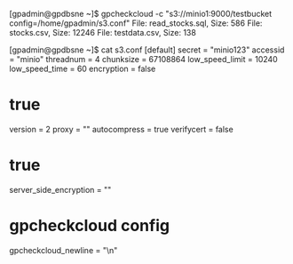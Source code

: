 [gpadmin@gpdbsne ~]$ gpcheckcloud -c "s3://minio1:9000/testbucket config=/home/gpadmin/s3.conf"
File: read_stocks.sql, Size: 586
File: stocks.csv, Size: 12246
File: testdata.csv, Size: 138


[gpadmin@gpdbsne ~]$ cat s3.conf
[default]
secret = "minio123"
accessid = "minio"
threadnum = 4
chunksize = 67108864
low_speed_limit = 10240
low_speed_time = 60
encryption = false
# true
version = 2
proxy = ""
autocompress = true
verifycert = false
# true
server_side_encryption = ""
# gpcheckcloud config
gpcheckcloud_newline = "\n"
